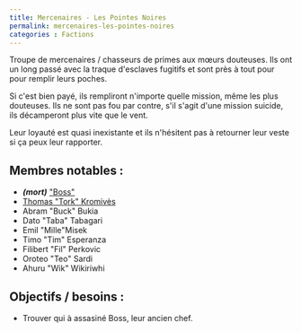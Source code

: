 ```yaml
---
title: Mercenaires - Les Pointes Noires
permalink: mercenaires-les-pointes-noires
categories : Factions
---
```


Troupe de mercenaires / chasseurs de primes aux mœurs douteuses. Ils ont un long passé avec la traque d'esclaves fugitifs et sont près à tout pour pour remplir leurs poches.

Si c'est bien payé, ils rempliront n'importe quelle mission, même les plus douteuses. Ils ne sont pas fou par contre, s'il s'agit d'une mission suicide, ils décamperont plus vite que le vent.

Leur loyauté est quasi inexistante et ils n'hésitent pas à retourner leur veste si ça peux leur rapporter.

## Membres notables :

- ***(mort)*** ["Boss"][1]
- [Thomas "Tork" Kromivès][2]
- Abram "Buck" Bukia
- Dato "Taba" Tabagari
- Emil "Mille"Misek
- Timo "Tim" Esperanza
- Filibert "Fil" Perkovic
- Oroteo "Teo" Sardi
- Ahuru "Wik" Wikiriwhi

## Objectifs / besoins :
- Trouver qui à assasiné Boss, leur ancien chef.


[1]:/NPC/Boss.md 'NPC | "Boss"'
[2]:/NPC/Thomas_Tork_Kromiv%C3%A8s.md 'NPC | Thomas "Tork" Kromivès'
